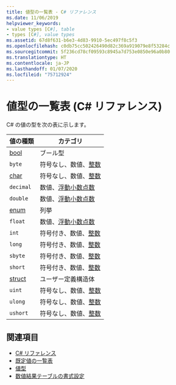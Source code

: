 ```yaml
---
title: 値型の一覧表 - C# リファレンス
ms.date: 11/06/2019
helpviewer_keywords:
- value types [C#], table
- types [C#], value types
ms.assetid: 67d8f631-b6e3-4d83-9910-5ec497f8c5f3
ms.openlocfilehash: c0db75cc502426490d82c369a919079e8f53284c
ms.sourcegitcommit: 5f236cd78cf09593c8945a7d753e0850e96a0b80
ms.translationtype: HT
ms.contentlocale: ja-JP
ms.lasthandoff: 01/07/2020
ms.locfileid: "75712924"
---
```

# <a name="value-types-table-c-reference"></a>値型の一覧表 (C# リファレンス)

C# の値の型を次の表に示します。

|値の種類|カテゴリ|
|----------------|--------------|
|[bool](../builtin-types/bool.md)|ブール型|
|`byte`|符号なし、数値、[整数](../builtin-types/integral-numeric-types.md)|
|[char](../builtin-types/char.md)|符号なし、数値、[整数](../builtin-types/integral-numeric-types.md)|
|`decimal`|数値、[浮動小数点数](../builtin-types/floating-point-numeric-types.md)|
|`double`|数値、[浮動小数点数](../builtin-types/floating-point-numeric-types.md)|
|[enum](../builtin-types/enum.md)|列挙|
|`float`|数値、[浮動小数点数](../builtin-types/floating-point-numeric-types.md)|
|`int`|符号付き、数値、[整数](../builtin-types/integral-numeric-types.md)|
|`long`|符号付き、数値、[整数](../builtin-types/integral-numeric-types.md)|
|`sbyte`|符号付き、数値、[整数](../builtin-types/integral-numeric-types.md)|
|`short`|符号付き、数値、[整数](../builtin-types/integral-numeric-types.md)|
|[struct](struct.md)|ユーザー定義構造体|
|`uint`|符号なし、数値、[整数](../builtin-types/integral-numeric-types.md)|
|`ulong`|符号なし、数値、[整数](../builtin-types/integral-numeric-types.md)|
|`ushort`|符号なし、数値、[整数](../builtin-types/integral-numeric-types.md)|

## <a name="see-also"></a>関連項目

- [C# リファレンス](../index.md)
- [既定値の一覧表](default-values-table.md)
- [値型](value-types.md)
- [数値結果テーブルの書式設定](formatting-numeric-results-table.md)
